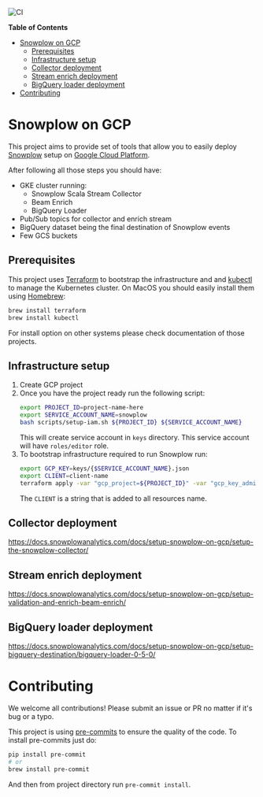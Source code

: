 ![CI](https://github.com/turbaszek/snowplow-gcp-wip/workflows/CI/badge.svg?branch=master)

<!-- START doctoc generated TOC please keep comment here to allow auto update -->
<!-- DON'T EDIT THIS SECTION, INSTEAD RE-RUN doctoc TO UPDATE -->
**Table of Contents**

- [Snowplow on GCP](#snowplow-on-gcp)
  - [Prerequisites](#prerequisites)
  - [Infrastructure setup](#infrastructure-setup)
  - [Collector deployment](#collector-deployment)
  - [Stream enrich deployment](#stream-enrich-deployment)
  - [BigQuery loader deployment](#bigquery-loader-deployment)
- [Contributing](#contributing)

<!-- END doctoc generated TOC please keep comment here to allow auto update -->

# Snowplow on GCP

This project aims to provide set of tools that allow you to easily deploy
[Snowplow](https://github.com/snowplow) setup on [Google Cloud Platform](https://cloud.google.com).

After following all those steps you should have:
- GKE cluster running:
    - Snowplow Scala Stream Collector
    - Beam Enrich
    - BigQuery Loader
- Pub/Sub topics for collector and enrich stream
- BigQuery dataset being the final destination of Snowplow events
- Few GCS buckets

## Prerequisites

This project uses [Terraform](https://www.terraform.io/downloads.html) to bootstrap the infrastructure and
and [kubectl](https://kubernetes.io/docs/tasks/tools/install-kubectl/) to manage the Kubernetes cluster.
On MacOS you should easily install them using [Homebrew](https://brew.sh):
```bash
brew install terraform
brew install kubectl
```
For install option on other systems please check documentation of those projects.

## Infrastructure setup

1. Create GCP project
2. Once you have the project ready run the following script:
    ```bash
    export PROJECT_ID=project-name-here
    export SERVICE_ACCOUNT_NAME=snowplow
    bash scripts/setup-iam.sh ${PROJECT_ID} ${SERVICE_ACCOUNT_NAME}
    ```
   This will create service account in `keys` directory. This service account will have `roles/editor` role.
3. To bootstrap infrastructure required to run Snowplow run:
    ```bash
    export GCP_KEY=keys/{$SERVICE_ACCOUNT_NAME}.json
    export CLIENT=client-name
    terraform apply -var "gcp_project=${PROJECT_ID}" -var "gcp_key_admin=${GCP_KEY}" -var "client=${CLIENT}"
    ```
   The `CLIENT` is a string that is added to all resources name.

## Collector deployment

https://docs.snowplowanalytics.com/docs/setup-snowplow-on-gcp/setup-the-snowplow-collector/

## Stream enrich deployment

https://docs.snowplowanalytics.com/docs/setup-snowplow-on-gcp/setup-validation-and-enrich-beam-enrich/

## BigQuery loader deployment

https://docs.snowplowanalytics.com/docs/setup-snowplow-on-gcp/setup-bigquery-destination/bigquery-loader-0-5-0/

# Contributing

We welcome all contributions! Please submit an issue or PR no matter if it's bug or a typo.

This project is using [pre-commits](https://pre-commit.com) to ensure the
quality of the code. To install pre-commits just do:
```bash
pip install pre-commit
# or
brew install pre-commit
```
And then from project directory run `pre-commit install`.
